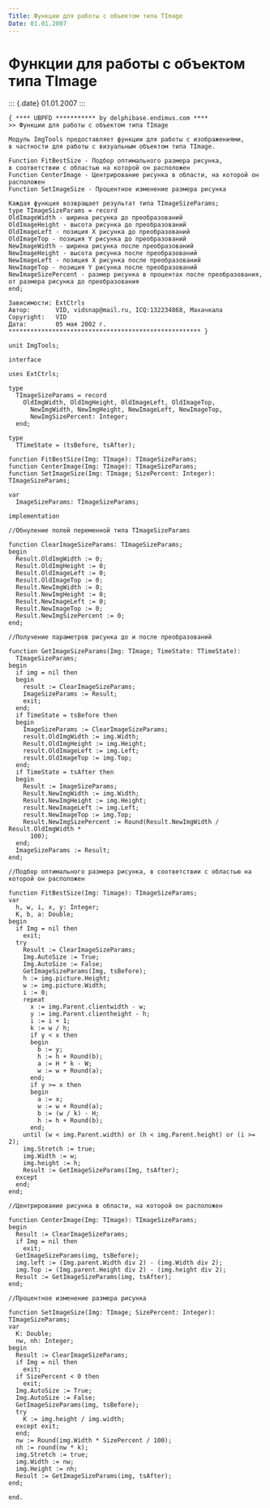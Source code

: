 ```yaml
---
Title: Функции для работы с объектом типа TImage
Date: 01.01.2007
---
```



Функции для работы с объектом типа TImage
=========================================

::: {.date}
01.01.2007
:::

    { **** UBPFD *********** by delphibase.endimus.com ****
    >> Функции для работы с объектом типа TImage
     
    Модуль ImgTools предоставляет функции для работы с изображениями,
    в частности для работы с визуальным объектом типа TImage.
     
    Function FitBestSize - Подбор оптимального размера рисунка,
    в соответствии с областью на которой он расположен
    Function CenterImage - Центрирование рисунка в области, на которой он расположен
    Function SetImageSize - Процентное изменение размера рисунка
     
    Каждая функция возвращает результат типа TImageSizeParams;
    type TImageSizeParams = record
    OldImageWidth - ширина рисунка до преобразований
    OldImageHeight - высота рисунка до преобразований
    OldImageLeft - позиция X рисунка до преобразований
    OldImageTop - позиция Y рисунка до преобразований
    NewImageWidth - ширина рисунка после преобразований
    NewImageHeight - высота рисунка после преобразований
    NewImageLeft - позиция X рисунка после преобразований
    NewImageTop - позиция Y рисунка после преобразований
    NewImageSizePercent - размер рисунка в процентах после преобразования,
    от размера рисунка до преобразования
    end;
     
    Зависимости: ExtCtrls
    Автор:       VID, vidsnap@mail.ru, ICQ:132234868, Махачкала
    Copyright:   VID
    Дата:        05 мая 2002 г.
    ***************************************************** }
     
    unit ImgTools;
     
    interface
     
    uses ExtCtrls;
     
    type
      TImageSizeParams = record
        OldImgWidth, OldImgHeight, OldImageLeft, OldImageTop,
          NewImgWidth, NewImgHeight, NewImageLeft, NewImageTop,
          NewImgSizePercent: Integer;
      end;
     
    type
      TTimeState = (tsBefore, tsAfter);
     
    function FitBestSize(Img: TImage): TImageSizeParams;
    function CenterImage(Img: TImage): TImageSizeParams;
    function SetImageSize(Img: TImage; SizePercent: Integer): TImageSizeParams;
     
    var
      ImageSizeParams: TImageSizeParams;
     
    implementation
     
    //Обнуление полей переменной типа TImageSizeParams
     
    function ClearImageSizeParams: TImageSizeParams;
    begin
      Result.OldImgWidth := 0;
      Result.OldImgHeight := 0;
      Result.OldImageLeft := 0;
      Result.OldImageTop := 0;
      Result.NewImgWidth := 0;
      Result.NewImgHeight := 0;
      Result.NewImageLeft := 0;
      Result.NewImageTop := 0;
      Result.NewImgSizePercent := 0;
    end;
     
    //Получение параметров рисунка до и после преобразований
     
    function GetImageSizeParams(Img: TImage; TimeState: TTimeState):
      TImageSizeParams;
    begin
      if img = nil then
      begin
        result := ClearImageSizeParams;
        ImageSizeParams := Result;
        exit;
      end;
      if TimeState = tsBefore then
      begin
        ImageSizeParams := ClearImageSizeParams;
        result.OldImgWidth := img.Width;
        Result.OldImgHeight := img.Height;
        result.OldImageLeft := img.Left;
        result.OldImageTop := img.Top;
      end;
      if TimeState = tsAfter then
      begin
        Result := ImageSizeParams;
        Result.NewImgWidth := img.Width;
        Result.NewImgHeight := img.Height;
        result.NewImageLeft := img.Left;
        result.NewImageTop := img.Top;
        Result.NewImgSizePercent := Round(Result.NewImgWidth / Result.OldImgWidth *
          100);
      end;
      ImageSizeParams := Result;
    end;
     
    //Подбор оптимального размера рисунка, в соответствии с областью на которой он расположен
     
    function FitBestSize(Img: Timage): TImageSizeParams;
    var
      h, w, i, x, y: Integer;
      K, b, a: Double;
    begin
      if Img = nil then
        exit;
      try
        Result := ClearImageSizeParams;
        Img.AutoSize := True;
        Img.AutoSize := False;
        GetImageSizeParams(Img, tsBefore);
        h := img.picture.Height;
        w := img.picture.Width;
        i := 0;
        repeat
          x := img.Parent.clientwidth - w;
          y := img.Parent.clientheight - h;
          i := i + 1;
          k := w / h;
          if y < x then
          begin
            b := y;
            h := h + Round(b);
            a := H * k - W;
            w := w + Round(a);
          end;
          if y >= x then
          begin
            a := x;
            w := w + Round(a);
            b := (w / k) - H;
            h := h + Round(b);
          end;
        until (w < img.Parent.width) or (h < img.Parent.height) or (i >= 2);
        img.Stretch := true;
        img.Width := w;
        img.height := h;
        Result := GetImageSizeParams(Img, tsAfter);
      except
      end;
    end;
     
    //Центрирование рисунка в области, на которой он расположен
     
    function CenterImage(Img: TImage): TImageSizeParams;
    begin
      Result := ClearImageSizeParams;
      if Img = nil then
        exit;
      GetImageSizeParams(img, tsBefore);
      img.left := (Img.parent.Width div 2) - (img.Width div 2);
      img.Top := (Img.parent.Height div 2) - (img.height div 2);
      Result := GetImageSizeParams(img, tsAfter);
    end;
     
    //Процентное изменение размера рисунка
     
    function SetImageSize(Img: TImage; SizePercent: Integer): TImageSizeParams;
    var
      K: Double;
      nw, nh: Integer;
    begin
      Result := ClearImageSizeParams;
      if Img = nil then
        exit;
      if SizePercent < 0 then
        exit;
      Img.AutoSize := True;
      Img.AutoSize := False;
      GetImageSizeParams(img, tsBefore);
      try
        K := img.height / img.width;
      except exit;
      end;
      nw := Round(img.Width * SizePercent / 100);
      nh := round(nw * k);
      img.Stretch := true;
      img.Width := nw;
      img.Height := nh;
      Result := GetImageSizeParams(img, tsAfter);
    end;
     
    end.
